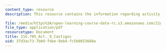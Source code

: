```yaml
---
content_type: resource
description: This resource contains the information regarding activity 9 castigos
  .
file: /media/https%3A/open-learning-course-data-rc.s3.amazonaws.com/21g-705-oral-communication-in-spanish-spring-2004/37d3ac737b0dfdee9eb4fc5b0653660a_MIT21G_705S04_act9cast.pdf
file_type: application/pdf
resourcetype: Document
title: 21G.705_Act._9_Castigos
uid: 37d3ac73-7b0d-fdee-9eb4-fc5b0653660a
---
```

